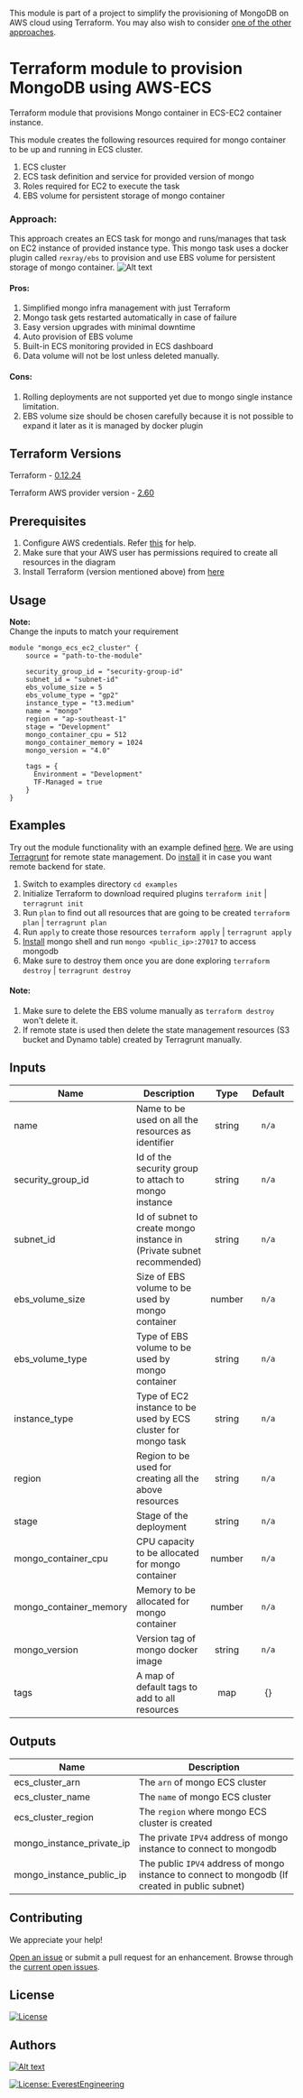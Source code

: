 This module is part of a project to simplify the provisioning of MongoDB on AWS cloud using Terraform. You may also wish to consider [one of the other approaches](https://github.com/everest-engineering/terraform-mongodb-provisioning).

# Terraform module to provision MongoDB using AWS-ECS

Terraform module that provisions Mongo container in ECS-EC2 container instance.

This module creates the following resources required for mongo container to be up and running in ECS cluster. 

1. ECS cluster
2. ECS task definition and service for provided version of mongo
3. Roles required for EC2 to execute the task
4. EBS volume for persistent storage of mongo container

### Approach: 

This approach creates an ECS task for mongo and runs/manages that task on EC2 instance of provided instance type. This mongo task
uses a docker plugin called `rexray/ebs` to provision and use EBS volume for persistent storage of mongo container. 
![Alt text](images/architecture.png)

#### Pros:
1. Simplified mongo infra management with just Terraform
2. Mongo task gets restarted automatically in case of failure
3. Easy version upgrades with minimal downtime
4. Auto provision of EBS volume
5. Built-in ECS monitoring provided in ECS dashboard
6. Data volume will not be lost unless deleted manually.

#### Cons: 
1. Rolling deployments are not supported yet due to mongo single instance limitation.
2. EBS volume size should be chosen carefully because it is not possible to expand it later as it is managed by docker plugin

## Terraform Versions

Terraform - [0.12.24](https://github.com/hashicorp/terraform/releases/tag/v0.12.24)

Terraform AWS provider version - [2.60](https://github.com/terraform-providers/terraform-provider-aws/releases/tag/v2.60.0)

## Prerequisites
1. Configure AWS credentials. Refer [this](https://docs.aws.amazon.com/amazonswf/latest/awsrbflowguide/set-up-creds.html) for help.
2. Make sure that your AWS user has permissions required to create all resources in the diagram
3. Install Terraform (version mentioned above) from [here](https://learn.hashicorp.com/terraform/getting-started/install.html)

## Usage
**Note:**  
Change the inputs to match your requirement
```hcl
module "mongo_ecs_ec2_cluster" {
    source = "path-to-the-module"

    security_group_id = "security-group-id"
    subnet_id = "subnet-id"
    ebs_volume_size = 5
    ebs_volume_type = "gp2"
    instance_type = "t3.medium"
    name = "mongo"
    region = "ap-southeast-1"
    stage = "Development"
    mongo_container_cpu = 512
    mongo_container_memory = 1024
    mongo_version = "4.0"
    
    tags = {
      Environment = "Development"
      TF-Managed = true
    }
}
```
## Examples
Try out the module functionality with an example defined [here](examples/mongo_cluster.tf). We are using [Terragrunt](https://github.com/gruntwork-io/terragrunt) for remote state management. 
Do [install](https://terragrunt.gruntwork.io/docs/getting-started/install/) it in case you want remote backend for state.

1. Switch to examples directory `cd examples`
2. Initialize Terraform to download required plugins `terraform init` | `terragrunt init`
3. Run `plan` to find out all resources that are going to be created `terraform plan` | `terragrunt plan`
4. Run `apply` to create those resources `terraform apply` | `terragrunt apply`
6. [Install](https://docs.mongodb.com/manual/mongo/) mongo shell and run `mongo <public_ip>:27017` to access mongodb
5. Make sure to destroy them once you are done exploring `terraform destroy` | `terragrunt destroy`

#### Note: 
1. Make sure to delete the EBS volume manually as `terraform destroy` won't delete it.
2. If remote state is used then delete the state management resources (S3 bucket and Dynamo table) created by Terragrunt manually.
## Inputs

| Name                      | Description                                                            | Type   | Default | Required |
|---------------------------|------------------------------------------------------------------------|:------:|:-------:|:--------:|
| name                      | Name to be used on all the resources as identifier                     | string | `n/a`   | yes      |
| security_group_id         | Id of the security group to attach to mongo instance                   | string | `n/a`   | yes      |
| subnet_id                 | Id of subnet to create mongo instance in (Private subnet recommended)  | string | `n/a`   | yes      |
| ebs_volume_size           | Size of EBS volume to be used by mongo container                       | number | `n/a`   | yes      |
| ebs_volume_type           | Type of EBS volume to be used by mongo container                       | string | `n/a`   | yes      |
| instance_type             | Type of EC2 instance to be used by ECS cluster for mongo task          | string | `n/a`   | yes      |
| region                    | Region to be used for creating all the above resources                 | string | `n/a`   | yes      |
| stage                     | Stage of the deployment                                                | string | `n/a`   | yes      |
| mongo_container_cpu       | CPU capacity to be allocated for mongo container                       | number | `n/a`   | yes      |
| mongo_container_memory    | Memory to be allocated for mongo container                             | number | `n/a`   | yes      |
| mongo_version             | Version tag of mongo docker image                                      | string | `n/a`   | yes      |
| tags                      | A map of default tags to add to all resources                          | map    | {}      | no       |

## Outputs

| Name                        | Description                                                                                    |
|-----------------------------|------------------------------------------------------------------------------------------------|
|ecs\_cluster\_arn            | The `arn` of mongo ECS cluster                                                                 |
|ecs\_cluster\_name           | The `name` of mongo ECS cluster                                                                |
|ecs\_cluster\_region         | The `region` where mongo ECS cluster is created                                                |
|mongo\_instance\_private\_ip | The private `IPV4` address of mongo instance to connect to mongodb                             |
|mongo\_instance\_public\_ip  | The public `IPV4` address of mongo instance to connect to mongodb (If created in public subnet)|

## Contributing
We appreciate your help!
 
[Open an issue](https://github.com/everest-engineering/terraform-mongodb-provisioning-ecs/issues/new/choose) or submit a pull request for an enhancement. 
Browse through the 
[current open issues](https://github.com/everest-engineering/terraform-mongodb-provisioning-ecs/issues).

## License
[![License](https://img.shields.io/badge/License-Apache%202.0-blue.svg)](https://opensource.org/licenses/Apache-2.0)

## Authors
[![Alt text](images/banner.png)](https://everest.engineering)

[![License: EverestEngineering](https://img.shields.io/badge/Copyright%20%C2%A9-EVERESTENGINEERING-blue)](https://everest.engineering)
